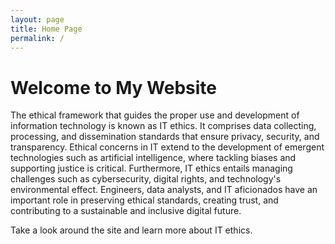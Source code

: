 ```yaml
---
layout: page
title: Home Page
permalink: /
---
```

# Welcome to My Website 

The ethical framework that guides the proper use and development of information technology is known as IT ethics. It comprises data collecting, processing, and dissemination standards that ensure privacy, security, and transparency. Ethical concerns in IT extend to the development of emergent technologies such as artificial intelligence, where tackling biases and supporting justice is critical. Furthermore, IT ethics entails managing challenges such as cybersecurity, digital rights, and technology's environmental effect. Engineers, data analysts, and IT aficionados have an important role in preserving ethical standards, creating trust, and contributing to a sustainable and inclusive digital future.

Take a look around the site and learn more about IT ethics.